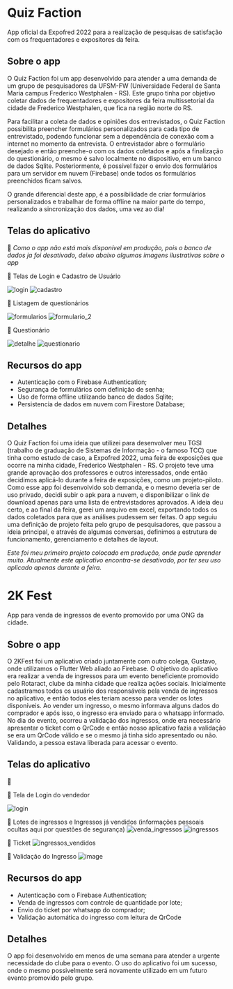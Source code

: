 # Quiz Faction 

App oficial da Expofred 2022 para a realização de pesquisas de satisfação com os frequentadores e expositores da feira.


## Sobre o app

  O Quiz Faction foi um app desenvolvido para atender a uma demanda de um grupo de pesquisadores da UFSM-FW (Universidade Federal de Santa Maria campus Frederico Westphalen - RS). Este grupo tinha por objetivo coletar dados de frequentadores e expositores da feira multissetorial da cidade de Frederico Westphalen, que fica na região norte do RS.

  Para facilitar a coleta de dados e opiniões dos entrevistados, o Quiz Faction possibilita preencher formulários personalizados para cada tipo de entrevistado, podendo funcionar sem a dependência de conexão com a internet no momento da entrevista. O entrevistador abre o formulário desejado e então preenche-o com os dados coletados e após a finalização do questionário, o mesmo é salvo localmente no dispositivo, em um banco de dados Sqlite. Posteriormente, é possível fazer o envio dos formulários para um servidor em nuvem (Firebase) onde todos os formulários preenchidos ficam salvos.
  
  O grande diferencial deste app, é a possibilidade de criar formulários personalizados e trabalhar de forma offline na maior parte do tempo, realizando a sincronização dos dados, uma vez ao dia!
  
  
## Telas do aplicativo
:iphone: *Como o app não está mais disponível em produção, pois o banco de dados ja foi desativado, deixo abaixo algumas imagens ilustrativas sobre o app*



:large_blue_circle: Telas de Login e Cadastro de Usuário

![login](https://user-images.githubusercontent.com/108557225/176982543-057b4cf6-9769-4de3-908d-1016402ec00d.png)  ![cadastro](https://user-images.githubusercontent.com/108557225/176982751-94c1543c-6d0a-4bd8-bd1f-f1f0379fc8d9.png)

:large_blue_circle: Listagem de questionários

![formularios](https://user-images.githubusercontent.com/108557225/176982620-cd4620f7-38c0-4729-9269-17997088c6b1.png)  ![formulario_2](https://user-images.githubusercontent.com/108557225/176983567-fe546438-a385-48bd-8b5c-9207aaa2a003.png)

:large_blue_circle: Questionário

![detalhe](https://user-images.githubusercontent.com/108557225/176983637-de6b3438-57ec-468f-99db-5c4f644fe936.png)  ![questionario](https://user-images.githubusercontent.com/108557225/176982684-d0b0c863-af60-4470-9b67-c4259db9ad7f.png)


  

## Recursos do app

 -  Autenticação com o Firebase Authentication;
 -  Segurança de formulários com definição de senha;
 -  Uso de forma offline utilizando banco de dados Sqlite;
 -  Persistencia de dados em nuvem com Firestore Database;


## Detalhes
  O Quiz Faction foi uma ideia que utilizei para desenvolver meu TGSI (trabalho de graduação de Sistemas de Informação - o famoso TCC) que tinha como estudo de caso, a Expofred 2022, uma feira de exposições que ocorre na minha cidade, Frederico Westphalen - RS. O projeto teve uma grande aprovação dos professores e outros interessados, onde então decidimos aplicá-lo durante a feira de exposições, como um projeto-piloto.
  Como esse app foi desenvolvido sob demanda, e o mesmo deveria ser de uso privado, decidi subir o apk para a nuvem, e disponibilizar o link de download apenas para uma lista de entrevistadores aprovados. A ideia deu certo, e ao final da feira, gerei um arquivo em excel, exportando todos os dados coletados para que as análises pudessem ser feitas.
  O app seguiu uma definição de projeto feita pelo grupo de pesquisadores, que passou a ideia principal, e através de algumas conversas, definimos a estrutura de funcionamento, gerenciamento e detalhes de layout.
  
  
  *Este foi meu primeiro projeto colocado em produção, onde pude aprender muito. Atualmente este aplicativo encontra-se desativado, por ter seu uso aplicado apenas durante a feira.*


  # 2K Fest 

App para venda de ingressos de evento promovido por uma ONG da cidade.


## Sobre o app

  O 2KFest foi um aplicativo criado juntamente com outro colega, Gustavo, onde utilizamos o Flutter Web aliado ao Firebase. O objetivo do aplicativo era realizar a venda de ingressos para um evento beneficiente promovido pelo Rotaract, clube da minha cidade que realiza ações sociais. 
  Inicialmente cadastramos todos os usuário dos responsáveis pela venda de ingressos no aplicativo, e então todos eles teriam acesso para vender os lotes disponíveis. Ao vender um ingresso, o mesmo informava alguns dados do comprador e após isso, o ingresso era enviado para o whatsapp informado. No dia do evento, ocorreu a validação dos ingressos, onde era necessário apresentar o ticket com o QrCode e então nosso aplicativo fazia a validação se era um QrCode válido e se o mesmo já tinha sido apresentado ou não. Validando, a pessoa estava liberada para acessar o evento.
  
  
## Telas do aplicativo
:iphone:



:large_blue_circle: Tela de Login do vendedor

![login](https://github.com/RodrigoMagalskiDev/Portf-lio/assets/108557225/57d5ecc0-5d7f-4120-927c-44f3eca87cd1)

:large_blue_circle: Lotes de ingressos e Ingressos já vendidos (informações pessoais ocultas aqui por questões de segurança)
![venda_ingressos](https://github.com/RodrigoMagalskiDev/Portf-lio/assets/108557225/2f531dc8-f00a-4938-a2d7-d14aa2b1e747) ![ingressos](https://github.com/RodrigoMagalskiDev/Portf-lio/assets/108557225/ffc1d07c-80eb-491d-be75-7acfebedcb34)

:large_blue_circle: Ticket
![ingressos_vendidos](https://github.com/RodrigoMagalskiDev/Portf-lio/assets/108557225/4612e597-e0c1-46b2-aad6-d05d8c861a0d)

:large_blue_circle: Validação do Ingresso
![image](https://github.com/RodrigoMagalskiDev/Portf-lio/assets/108557225/09fb9d23-2fcf-40c8-8dce-d88ec6947482)

  

## Recursos do app

 -  Autenticação com o Firebase Authentication;
 -  Venda de ingressos com controle de quantidade por lote;
 -  Envio do ticket por whatsapp do comprador;
 -  Validação automática do ingresso com leitura de QrCode


## Detalhes
  O app foi desenvolvido em menos de uma semana para atender a urgente necessidade do clube para o evento. O uso do aplicativo foi um sucesso, onde o mesmo possivelmente será novamente utilizado em um futuro evento promovido pelo grupo.

